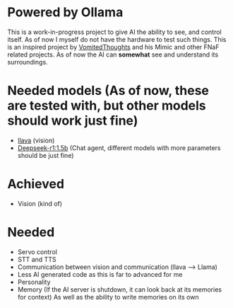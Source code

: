 # Powered by Ollama

This is a work-in-progress project to give AI the ability to see, and control itself. As of now I myself do not have the hardware to test such things.
This is an inspired project by [VomitedThoughts](https://www.youtube.com/@vomitedthoughts) and his Mimic and other FNaF related projects.
As of now the AI can **somewhat** see and understand its surroundings.

# Needed models (As of now, these are tested with, but other models should work just fine)
* [llava](https://ollama.com/library/llava) (vision)
* [Deepseek-r1:1.5b](https://ollama.com/library/deepseek-r1:1.5b) (Chat agent, different models with more parameters should be just fine)

# Achieved
* Vision (kind of)

# Needed
* Servo control
* STT and TTS
* Communication between vision and communication (llava --> Llama)
* Less AI generated code as this is far to advanced for me
* Personality
* Memory (If the AI server is shutdown, it can look back at its memories for context) As well as the ability to write memories on its own
